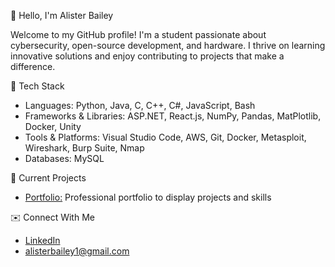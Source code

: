👋 Hello, I'm Alister Bailey

Welcome to my GitHub profile! I'm a student passionate about cybersecurity, open-source development, and hardware. I thrive on learning innovative solutions and enjoy contributing to projects that make a difference.

🔧 Tech Stack
  - Languages: Python, Java, C, C++, C#, JavaScript, Bash
  - Frameworks & Libraries: ASP.NET, React.js, NumPy, Pandas, MatPlotlib, Docker, Unity
  - Tools & Platforms: Visual Studio Code, AWS, Git, Docker, Metasploit, Wireshark, Burp Suite, Nmap
  - Databases: MySQL

🚀 Current Projects
  - <a href="https://github.com/AlisterBailey/Portfolio">Portfolio:</a> Professional portfolio to display projects and skills <br>

<!--
📊 GitHub Stats


🌟 Featured Repositories

-->
✉️ Connect With Me <br>
  - <a href="https://www.linkedin.com/in/alister-bailey/">LinkedIn</a> <br>
  - <a href= "mailto:alisterbailey1@gmail.com">alisterbailey1@gmail.com</a> <br>
  <!-- - <a href="">Portfolio</a> <br> -->
